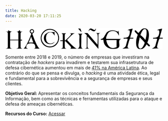 ```yaml
---
title: Hacking
date: 2020-03-20 17:11:25
---
```


<img src="../assets/media/img/cursos/logo-hacking101.png" alt="Hacking" title="Hacking" class="img-50">

Somente entre 2018 e 2019, o número de empresas que investiram na contratação de *hackers* para invadirem e testarem sua infrasetrutura de defesa cibernética aumentou em mais de [41% na América Latina](https://www.hackerone.com/sites/default/files/2019-08/hacker-powered-security-report-2019.pdf). Ao contrário do que se pensa e divulga, o *hacking* é uma atividade ética, legal e fundamental para a sobrevivência e a segurança de empresas e seus clientes.

**Objetivo Geral:** Apresentar os conceitos fundamentais da Segurança da Informação, bem como as técnicas e ferramentas utilizadas para o ataque e defesa de ameaças cibernéticas.

**Recursos do Curso:** [Acessar](./hacking.html)

